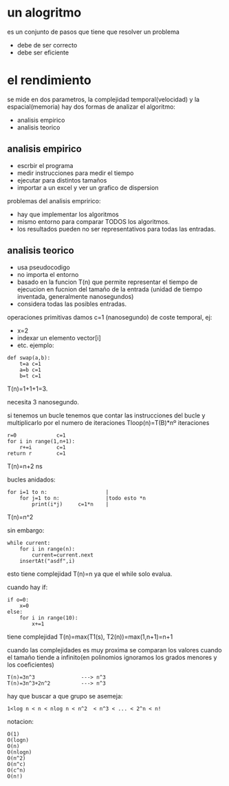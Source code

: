 # un alogritmo 
es un conjunto de pasos que tiene que resolver un problema 
- debe de ser correcto
- debe ser eficiente

# el rendimiento
se mide en dos parametros, la complejidad temporal(velocidad) y la espacial(memoria)
hay dos formas de analizar el algoritmo:

- analisis empirico
- analisis teorico

## analisis empirico
- escrbir el programa
- medir instrucciones para medir el tiempo
- ejecutar para distintos tamaños
- importar a un excel y ver un grafico de dispersion

problemas del analisis empririco:
- hay que implementar los algoritmos
- mismo entorno para comparar TODOS los algoritmos.
- los resultados pueden no ser representativos para todas las entradas.
## analisis teorico
- usa pseudocodigo
- no importa el entorno
- basado en la funcion T(n) que permite representar el tiempo de ejecucion en fucnion del tamaño de la entrada (unidad de tiempo inventada, generalmente nanosegundos)
- considera todas las posibles entradas.

operaciones primitivas damos c=1 (nanosegundo) de coste temporal, ej:
- x=2
- indexar un elemento vector[i]
- etc.
ejemplo:

```
def swap(a,b):
    t=a c=1
    a=b c=1
    b=t c=1
```
T(n)=1+1+1=3.

necesita 3 nanosegundo.

si tenemos un bucle tenemos que contar las instrucciones del bucle y multiplicarlo por el numero de iteraciones 
Tloop(n)=T(B)*nº iteraciones
```
r=0             c=1
for i in range(1,n+1):
    r+=i        c=1
return r        c=1
```
T(n)=n+2 ns

bucles anidados:
```
for i=1 to n:                   |
    for j=1 to n:               |todo esto *n
        print(i*j)     c=1*n    |

```
T(n)=n^2

sin embargo:
```
while current:
    for i in range(n):
        current=current.next
    insertAt("asdf",i)
```
esto tiene complejidad T(n)=n ya que el while solo evalua.

cuando hay if:
```
if o=0:
    x=0
else:
    for i in range(10):
        x+=1
```
tiene complejidad T(n)=max(T1(s), T2(n))=max(1,n+1)=n+1

cuando las complejidades es muy proxima se comparan los valores cuando el tamaño tiende a infinito(en polinomios ignoramos los grados menores y los coeficientes)
```
T(n)=3n^3               ---> n^3
T(n)=3n^3+2n^2          ---> n^3
```
hay    que buscar a que grupo se asemeja:
```
1<log n < n < nlog n < n^2  < n^3 < ... < 2^n < n!
```
notacion:
```
O(1)
O(logn)
O(n)
O(nlogn)
O(n^2)
O(n^c)
O(c^n)
O(n!)
```

